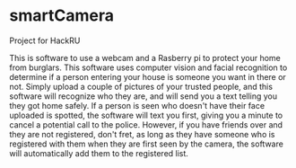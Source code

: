 # smartCamera
Project for HackRU

This is software to use a webcam and a Rasberry pi to protect your home from burglars. This software uses computer vision and facial recognition to determine if a person entering your house is someone you want in there or not. Simply upload a couple of pictures of your trusted people, and this software will recognize who they are, and will send you a text telling you they got home safely. If a person is seen who doesn't have their face uploaded is spotted, the software will text you first, giving you a minute to cancel a potential call to the police. However, if you have friends over and they are not registered, don't fret, as long as they have someone who is registered with them when they are first seen by the camera, the software will automatically add them to the registered list.
